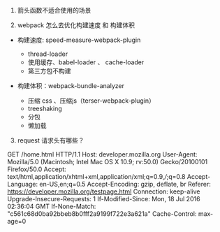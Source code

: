 1. 箭头函数不适合使用的场景



2. webpack 怎么去优化构建速度 和 构建体积

- 构建速度: speed-measure-webpack-plugin
    - thread-loader
    - 使用缓存、babel-loader 、 cache-loader
    - 第三方包不构建


- 构建体积：webpack-bundle-analyzer
  - 压缩 css 、压缩js（terser-webpack-plugin）
  - treeshaking
  - 分包
  - 懒加载



3. request 请求头有哪些？

GET /home.html HTTP/1.1
Host: developer.mozilla.org
User-Agent: Mozilla/5.0 (Macintosh; Intel Mac OS X 10.9; rv:50.0) Gecko/20100101 Firefox/50.0
Accept: text/html,application/xhtml+xml,application/xml;q=0.9,*/*;q=0.8
Accept-Language: en-US,en;q=0.5
Accept-Encoding: gzip, deflate, br
Referer: https://developer.mozilla.org/testpage.html
Connection: keep-alive
Upgrade-Insecure-Requests: 1
If-Modified-Since: Mon, 18 Jul 2016 02:36:04 GMT
If-None-Match: "c561c68d0ba92bbeb8b0fff2a9199f722e3a621a"
Cache-Control: max-age=0

